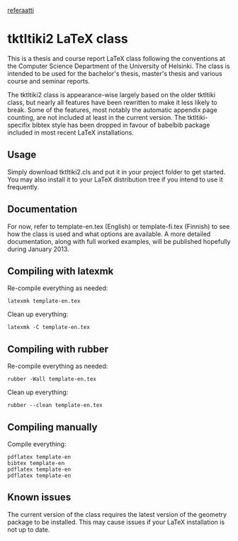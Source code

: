 [referaatti](http://jamo.fi/kandi/referaatti/template-fi.pdf)

tktltiki2 LaTeX class
======================

This is a thesis and course report LaTeX class following the conventions at the Computer Science Department of the University of Helsinki. The class is intended to be used for the bachelor's thesis, master's thesis and various course and seminar reports.

The tktltiki2 class is appearance-wise largely based on the older tktltiki class, but nearly all features have been rewritten to make it less likely to break. Some of the features, most notably the automatic appendix page counting, are not included at least in the current version. The tktltiki-specifix bibtex style has been dropped in favour of babelbib package included in most recent LaTeX installations.

Usage
-----

Simply download tktltiki2.cls and put it in your project folder to get started. You may also install it to your LaTeX distribution tree if you intend to use it frequently.

Documentation
-------------

For now, refer to template-en.tex (English) or template-fi.tex (Finnish) to see how the class is used and what options are available. A more detailed documentation, along with full worked examples, will be published hopefully during January 2013.


Compiling with latexmk
----------------------

Re-compile everything as needed:

    latexmk template-en.tex

Clean up everything:

    latexmk -C template-en.tex


Compiling with rubber
---------------------

Re-compile everything as needed:

    rubber -Wall template-en.tex

Clean up everything:

    rubber --clean template-en.tex


Compiling manually
------------------

Compile everything:

    pdflatex template-en
    bibtex template-en
    pdflatex template-en
    pdflatex template-en


Known issues
------------

The current version of the class requires the latest version of the geometry package to be installed. This may cause issues if your LaTeX installation is not up to date.
